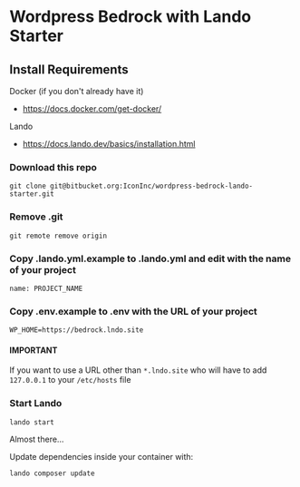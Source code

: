 # Wordpress Bedrock with Lando Starter

## Install Requirements
Docker (if you don't already have it)
* https://docs.docker.com/get-docker/

Lando
* https://docs.lando.dev/basics/installation.html

### Download this repo
```
git clone git@bitbucket.org:IconInc/wordpress-bedrock-lando-starter.git
```

### Remove .git 
```
git remote remove origin
```

### Copy .lando.yml.example to .lando.yml and edit  with the name of your project
```
name: PROJECT_NAME
```

### Copy .env.example to .env with the URL of your project
```
WP_HOME=https://bedrock.lndo.site
```

#### IMPORTANT
If you want to use a URL other than ``*.lndo.site`` who will have to add ``127.0.0.1`` to your ``/etc/hosts`` file

### Start Lando
```
lando start
```

Almost there&hellip; 

Update dependencies inside your container with:
```
lando composer update
```
